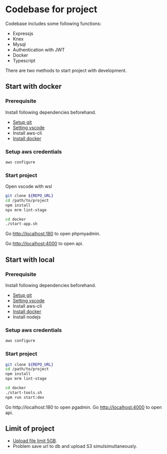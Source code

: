 # Codebase for project

Codebase includes some following functions:

- Expressjs
- Knex
- Mysql
- Authentication with JWT
- Docker
- Typescript

There are two methods to start project with development.

## Start with docker

### Prerequisite

Install following dependencies beforehand.

- [Setup git](./docs/setup-git.md)
- [Setting vscode](./docs/setting-vscode.md)
- Install aws-cli
- [Install docker](./docs/install-docker.md)

### Setup aws credentials

```bash
aws configure
```

### Start project

Open vscode with wsl

```bash
git clone ${REPO_URL}
cd /path/to/project
npm install
npx mrm lint-stage

cd docker
./start-app.sh
```

Go [http://localhost:180](http://localhost:180) to open phpmyadmin.

Go [http://localhost:4000](http://localhost:4000) to open api.

## Start with local

### Prerequisite

Install following dependencies beforehand.

- [Setup git](./docs/setup-git.md)
- [Setting vscode](./docs/setting-vscode.md)
- Install aws-cli
- [Install docker](./docs/install-docker.md)
- Install nodejs

### Setup aws credentials

```bash
aws configure
```

### Start project

```bash
git clone ${REPO_URL}
cd /path/to/project
npm install
npx mrm lint-stage

cd docker
./start-tools.sh
npm run start:dev
```

Go http://localhost:180 to open pgadmin.
Go [http://localhost:4000](http://localhost:4000) to open api.

## Limit of project

- [Upload file limit 5GB](./docs/s3-service.md).
- Problem save url to db and upload S3 simulsimultaneously.
